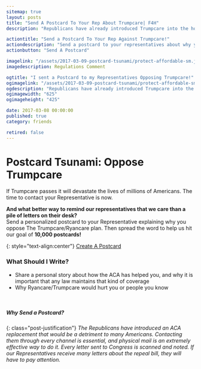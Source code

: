```yaml
---
sitemap: true
layout: posts
title: "Send A Postcard To Your Rep About Trumpcare| F4H"
description: "Republicans have already introduced Trumpcare into the house. Send your representative a postcard telling them what you think about their proposal. They need a reminder of what the ACA means to millions of Americans around the country."

actiontitle: "Send a Postcard To Your Rep Against Trumpcare!"
actiondescription: "Send a postcard to your representatives about why you oppose their Trumpcare plan. They might not hold a town hall, but they have to read their mail. Help us get to 10,000!"
actionbutton: "Send A Postcard"

imagelink: "/assets/2017-03-09-postcard-tsunami/protect-affordable-sm.jpg"
imagedescription: Regulations Comment

ogtitle: "I sent a Postcard to my Representatives Opposing Trumpcare!"
ogimagelink: "/assets/2017-03-09-postcard-tsunami/protect-affordable-sm.jpg"
ogdescription: "Republicans have already introduced Trumpcare into the house. Send your representative a postcard telling them what you think about their proposal. They need a reminder of what the ACA means to millions of Americans around the country."
ogimagewidth: "625"
ogimageheight: "425"

date: 2017-03-08 00:00:00
published: true
category: friends

retired: false
---
```


<!-- TITLE -->
# Postcard Tsunami: Oppose Trumpcare

<!-- Instructions -->
If Trumpcare passes it will devastate the lives of millions of Americans. The time to contact your Representative is now. 

**And what better way to remind our representatives that we care than a pile of letters on their desk?**  
Send a personalized postcard to your Representative explaining why you oppose The Trumpcare/Ryancare plan. Then spread the word to help us hit our goal of **10,000 postcards!**
<!-- Button -->

{: style="text-align:center"}
<a class="post-link-btn btn red" href="http://fightforhealthcare.org/postcard-tsunami" > Create A Postcard</a>

### What Should I Write?  
- Share a personal story about how the ACA has helped you, and why it is important that any law maintains that kind of coverage
- Why Ryancare/Trumpcare would hurt you or people you know

<br/>
<!-- Justification -->

##### Why Send a Postcard?

{: class="post-justification"}
*The Republicans have introduced an ACA replacement that would be a detriment to many Americans. Contacting them through every channel is essential, and physical mail is an extremely effective way to do it. Every letter sent to Congress is scanned and noted. If our Representatives receive many letters about the repeal bill, they will have to pay attention.*